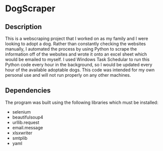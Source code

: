 # DogScraper

## Description
This is a webscraping project that I worked on as my family and I were looking to adopt a dog. Rather than constantly checking 
the websites manually, I automated the process by using Python to scrape the information off of the websites and wrote it
onto an excel sheet which would be emailed to myself. I used Windows Task Schedular to run this Python code every hour in the 
background, so I would be updated every hour of the available adoptable dogs. This code was intended for my own personal use
and will not run properly on any other machines. 

## Dependencies
The program was built using the following libraries which must be installed:
- selenium
- beautifulsoup4
- urllib.request
- email.message
- xlsxwriter
- smtplib
- yaml

